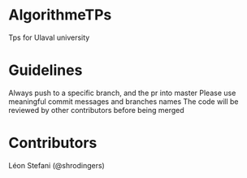 # AlgorithmeTPs
Tps for Ulaval university

# Guidelines
Always push to a specific branch, and the pr into master
Please use meaningful commit messages and branches names
The code will be reviewed by other contributors before being merged

# Contributors
  Léon Stefani (@shrodingers)

